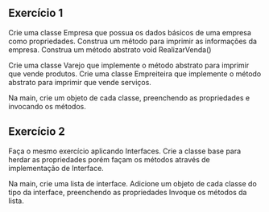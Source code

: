 ## Exercício 1

Crie uma classe Empresa que possua os dados básicos de uma empresa como propriedades.
Construa um método para imprimir as informações da empresa.
Construa um método abstrato void RealizarVenda()

Crie uma classe Varejo que implemente o método abstrato para imprimir que vende produtos.
Crie uma classe Empreiteira que implemente o método abstrato para imprimir que vende serviços.

Na main, crie um objeto de cada classe, preenchendo as propriedades e invocando os métodos.

## Exercício 2
Faça o mesmo exercício aplicando Interfaces.
Crie a classe base para herdar as propriedades porém façam os métodos através de implementação de Interface.

Na main, crie uma lista de interface.
Adicione um objeto de cada classe do tipo da interface, preenchendo as propriedades
Invoque os métodos da lista.
